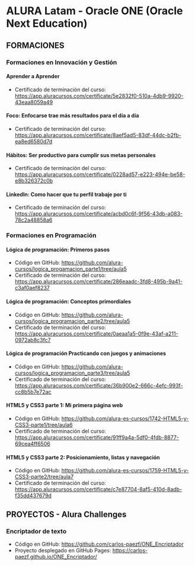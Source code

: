 # ALURA Latam - Oracle ONE (Oracle Next Education)

## FORMACIONES

### Formaciones en Innovación y Gestión

#### Aprender a Aprender

- Certificado de terminación del curso: <https://app.aluracursos.com/certificate/5e2832f0-510a-4db9-9920-43eaa8059a49>

#### Foco: Enfocarse trae más resultados para el día a día

- Certificado de terminación del curso: <https://app.aluracursos.com/certificate/8aef5ad5-83df-44dc-b2fb-ea8ed6580d7d>

#### Hábitos: Ser productivo para cumplir sus metas personales

- Certificado de terminación del curso: <https://app.aluracursos.com/certificate/0228ad57-e223-494e-be58-e8b326372c0b>

#### LinkedIn: Como hacer que tu perfil trabaje por ti

- Certificado de terminación del curso: <https://app.aluracursos.com/certificate/acbd0c6f-9f56-43db-a083-78c2a48858a6>

### Formaciones en Programación

#### Lógica de programación: Primeros pasos

- Código en GitHub: <https://github.com/alura-cursos/logica_progamacion_parte1/tree/aula5>
- Certificado de terminación del curso: <https://app.aluracursos.com/certificate/286eaadc-3fd8-495b-9a41-c3af0aef8237>

#### Lógica de programación: Conceptos primordiales

- Código en GitHub: <https://github.com/alura-cursos/logica_programacion_parte2/tree/aula5>
- Certificado de terminación del curso: <https://app.aluracursos.com/certificate/0aeaa1a5-0f9e-43af-a211-0972ab8c3fc7>

#### Lógica de programación Practicando con juegos y animaciones

- Código en GitHub: <https://github.com/alura-cursos/logica_programacion_parte3/tree/aula5>
- Certificado de terminación del curso: <https://app.aluracursos.com/certificate/36b900e2-666c-4efc-993f-cc8b5b7e72ac>

#### HTML5 y CSS3 parte 1: Mi primera página web

- Código en GitHub: <https://github.com/alura-es-cursos/1742-HTML5-y-CSS3-parte1/tree/aula6>
- Certificado de terminación del curso: <https://app.aluracursos.com/certificate/91ff9a4a-5df0-4fdb-8877-69cea4ff6506>

#### HTML5 y CSS3 parte 2: Posicionamiento, listas y navegación

- Código en GitHub: <https://github.com/alura-es-cursos/1759-HTML5-y-CSS3-parte2/tree/aula7>
- Certificado de terminación del curso: <https://app.aluracursos.com/certificate/c7e87704-8af5-410d-8adb-f35dd437679d>

## PROYECTOS - Alura Challenges

### Encriptador de texto

- Código en GitHub: <https://github.com/carlos-paezf/ONE_Encriptador>
- Proyecto desplegado en GitHub Pages: <https://carlos-paezf.github.io/ONE_Encriptador/>
